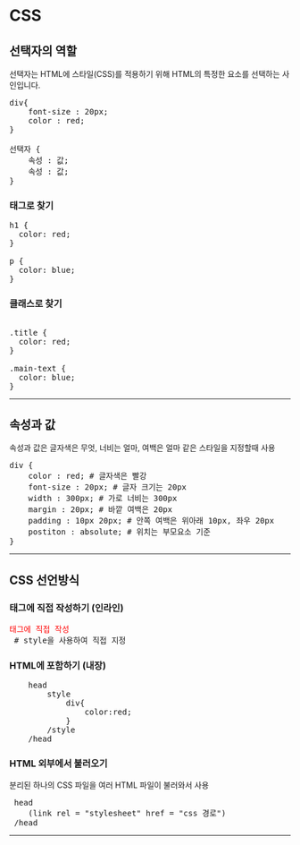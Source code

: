 # CSS

## 선택자의 역할
선택자는 HTML에 스타일(CSS)를 적용하기 위해 HTML의 특정한 요소를 선택하는 사인입니다.

<pre>
div{
    font-size : 20px;
    color : red;
}

선택자 {
    속성 : 값;
    속성 : 값;
}
</pre>

### 태그로 찾기
<pre>
h1 {
  color: red;
}

p {
  color: blue;
}
</pre>

### 클래스로 찾기
<pre>

.title {
  color: red;
}

.main-text {
  color: blue;
}
</pre>

--- 
## 속성과 값
속성과 값은 글자색은 무엇, 너비는 얼마, 여백은 얼마 같은 스타일을 지정할때 사용

<pre>
div {
    color : red; # 글자색은 빨강
    font-size : 20px; # 글자 크기는 20px
    width : 300px; # 가로 너비는 300px
    margin : 20px; # 바깥 여백은 20px
    padding : 10px 20px; # 안쪽 여백은 위아래 10px, 좌우 20px
    postiton : absolute; # 위치는 부모요소 기준
}
</pre>

---
## CSS 선언방식
### 태그에 직접 작성하기 (인라인)

<pre>
<div style = 'color : red'>태그에 직접 작성 </div> # style을 사용하여 직접 지정 
</pre>

### HTML에 포함하기 (내장)

<pre>
    head
        style
            div{
                color:red;
            }
        /style
    /head
</pre>

### HTML 외부에서 불러오기
분리된 하나의 CSS 파일을 여러 HTML 파일이 불러와서 사용
<pre>
 head
    (link rel = "stylesheet" href = "css 경로")
 /head
</pre>

---